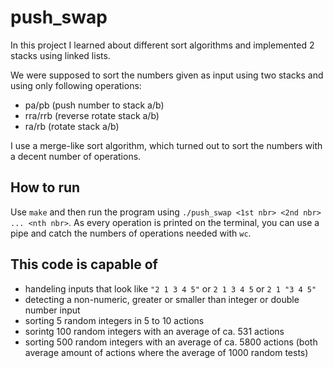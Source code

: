 # push_swap
In this project I learned about different sort algorithms and implemented 2 stacks using linked lists.

We were supposed to sort the numbers given as input using two stacks and using only following operations: 
- pa/pb (push number to stack a/b)
- rra/rrb (reverse rotate stack a/b)
- ra/rb (rotate stack a/b)

I use a merge-like sort algorithm, which turned out to sort the numbers with a decent number of operations.

## How to run
Use ```make``` and then run the program using ```./push_swap <1st nbr> <2nd nbr> ... <nth nbr>```.
As every operation is printed on the terminal, you can use a pipe and catch the numbers of operations needed with ```wc```.

## This code is capable of
- handeling inputs that look like `"2 1 3 4 5"` or `2 1 3 4 5` or `2 1 "3 4 5"`
- detecting a non-numeric, greater or smaller than integer or double number input
- sorting 5 random integers in 5 to 10 actions<br>
- sorintg 100 random integers with an average of ca. 531 actions
- sorting 500 random integers with an average of ca. 5800 actions
(both average amount of actions where the average of 1000 random tests)
